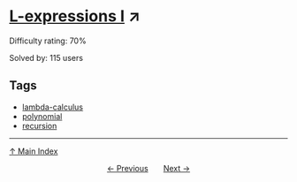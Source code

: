 # [L-expressions I](https://projecteuler.net/problem=909) ↗️

Difficulty rating: 70%

Solved by: 115 users
## Tags

- [lambda-calculus](../tags/lambda-calculus.md)
- [polynomial](../tags/polynomial.md)
- [recursion](../tags/recursion.md)



---

[↑ Main Index](../README.md)


<div align=center><a href='908.md'>← Previous</a> &nbsp;&nbsp; &nbsp;&nbsp;  <a href='910.md'>Next →</a></div>
